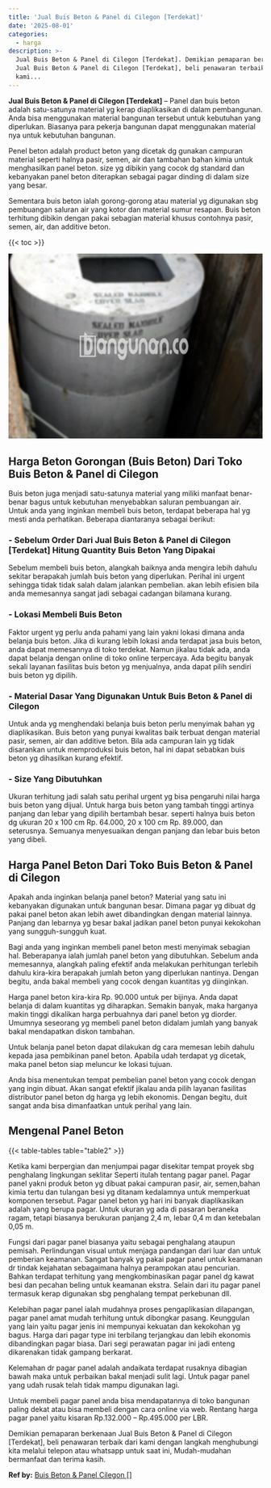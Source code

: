 ```yaml
---
title: 'Jual Buis Beton & Panel di Cilegon [Terdekat]'
date: '2025-08-01'
categories:
  - harga
description: >-
  Jual Buis Beton & Panel di Cilegon [Terdekat]. Demikian pemaparan berkenaan
  Jual Buis Beton & Panel di Cilegon [Terdekat], beli penawaran terbaik dari
  kami...
---
```


**Jual Buis Beton & Panel di Cilegon \[Terdekat\]** – Panel dan buis beton adalah satu-satunya material yg kerap diaplikasikan di dalam pembangunan. Anda bisa menggunakan material bangunan tersebut untuk kebutuhan yang diperlukan. Biasanya para pekerja bangunan dapat menggunakan material nya untuk kebutuhan bangunan.

Penel beton adalah product beton yang dicetak dg gunakan campuran material seperti halnya pasir, semen, air dan tambahan bahan kimia untuk menghasilkan panel beton. size yg dibikin yang cocok dg standard dan kebanyakan panel beton diterapkan sebagai pagar dinding di dalam size yang besar.

Sementara buis beton ialah gorong-gorong atau material yg digunakan sbg pembuangan saluran air yang kotor dan material sumur resapan. Buis beton terhitung dibikin dengan pakai sebagian material khusus contohnya pasir, semen, air, dan additive beton.

{{< toc >}}

![Jual Buis Beton & Panel di Cilegon [Terdekat]](/images/jual-panel-buis-beton-murah-02.png)

## Harga Beton Gorongan (Buis Beton) Dari Toko Buis Beton & Panel di Cilegon

Buis beton juga menjadi satu-satunya material yang miliki manfaat benar-benar bagus untuk kebutuhan menyebabkan saluran pembuangan air. Untuk anda yang inginkan membeli buis beton, terdapat beberapa hal yg mesti anda perhatikan. Beberapa diantaranya sebagai berikut:

### \- Sebelum Order Dari Jual Buis Beton & Panel di Cilegon \[Terdekat\] Hitung Quantity Buis Beton Yang Dipakai

Sebelum membeli buis beton, alangkah baiknya anda mengira lebih dahulu sekitar berapakah jumlah buis beton yang diperlukan. Perihal ini urgent sehingga tidak tidak salah dalam jalankan pembelian. akan lebih efisien bila anda memesannya sangat jadi sebagai cadangan bilamana kurang.

### \- Lokasi Membeli Buis Beton

Faktor urgent yg perlu anda pahami yang lain yakni lokasi dimana anda belanja buis beton. Jika di kurang lebih lokasi anda terdapat jasa buis beton, anda dapat memesannya di toko terdekat. Namun jikalau tidak ada, anda dapat belanja dengan online di toko online terpercaya. Ada begitu banyak sekali layanan fasilitas buis beton yg menjualnya, anda dapat pilih sendiri buis beton yg dipilih.

### \- Material Dasar Yang Digunakan Untuk Buis Beton & Panel di Cilegon

Untuk anda yg menghendaki belanja buis beton perlu menyimak bahan yg diaplikasikan. Buis beton yang punyai kwalitas baik terbuat dengan material pasir, semen, air dan additive beton. Bila ada campuran lain yg tidak disarankan untuk memproduksi buis beton, hal ini dapat sebabkan buis beton yg dihasilkan kurang efektif.

### \- Size Yang Dibutuhkan

Ukuran terhitung jadi salah satu perihal urgent yg bisa pengaruhi nilai harga buis beton yang dijual. Untuk harga buis beton yang tambah tinggi artinya panjang dan lebar yang dipilih bertambah besar. seperti halnya buis beton dg ukuran 20 x 100 cm Rp. 64.000, 20 x 100 cm Rp. 89.000, dan seterusnya. Semuanya menyesuaikan dengan panjang dan lebar buis beton yang dibeli.

## Harga Panel Beton Dari Toko Buis Beton & Panel di Cilegon

Apakah anda inginkan belanja panel beton? Material yang satu ini kebanyakan digunakan untuk bangunan besar. Dimana pagar yg dibuat dg pakai panel beton akan lebih awet dibandingkan dengan material lainnya. Panjang dan lebarnya yg besar bakal jadikan panel beton punyai kekokohan yang sungguh-sungguh kuat.

Bagi anda yang inginkan membeli panel beton mesti menyimak sebagian hal. Beberapanya ialah jumlah panel beton yang dibutuhkan. Sebelum anda memesannya, alangkah paling efektif anda melakukan perhitungan terlebih dahulu kira-kira berapakah jumlah beton yang diperlukan nantinya. Dengan begitu, anda bakal membeli yang cocok dengan kuantitas yg diinginkan.

Harga panel beton kira-kira Rp. 90.000 untuk per bijinya. Anda dapat belanja di dalam kuantitas yg diharapkan. Semakin banyak, maka harganya makin tinggi dikalikan harga perbuahnya dari panel beton yg diorder. Umumnya seseorang yg membeli panel beton didalam jumlah yang banyak bakal mendapatkan diskon tambahan.

Untuk belanja panel beton dapat dilakukan dg cara memesan lebih dahulu kepada jasa pembikinan panel beton. Apabila udah terdapat yg dicetak, maka panel beton siap meluncur ke lokasi tujuan.

Anda bisa menentukan tempat pembelian panel beton yang cocok dengan yang ingin dibuat. Akan sangat efektif jikalau anda pilih layanan fasilitas distributor panel beton dg harga yg lebih ekonomis. Dengan begitu, duit sangat anda bisa dimanfaatkan untuk perihal yang lain.

## Mengenal Panel Beton

{{< table-tables table="table2" >}}

Ketika kami berpergian dan menjumpai pagar disekitar tempat proyek sbg penghalang lingkungan seklitar Seperti itulah tentang pagar panel. Pagar panel yakni produk beton yg dibuat pakai campuran pasir, air, semen,bahan kimia tertu dan tulangan besi yg ditanam kedalamnya untuk memperkuat komponen tersebut. Pagar panel beton yg hari ini banyak diaplikasikan adalah yang berupa pagar. Untuk ukuran yg ada di pasaran beraneka ragam, tetapi biasanya berukuran panjang 2,4 m, lebar 0,4 m dan ketebalan 0,05 m.

Fungsi dari pagar panel biasanya yaitu sebagai penghalang ataupun pemisah. Perlindungan visual untuk menjaga pandangan dari luar dan untuk pemberian keamanan. Sangat banyak yg pakai pagar panel untuk keamanan dr tindak kejahatan sebagaimana halnya perampokan atau pencurian. Bahkan terdapat terhitung yang mengkombinasikan pagar panel dg kawat besi dan pecahan beling untuk keamanan ekstra. Selain dari itu pagar panel termasuk kerap digunakan sbg penghalang tempat perkebunan dll.

Kelebihan pagar panel ialah mudahnya proses pengaplikasian dilapangan, pagar panel amat mudah terhitung untuk dibongkar pasang. Keunggulan yang lain yaitu pagar jenis ini mempunyai kekuatan dan kekokohan yg bagus. Harga dari pagar type ini terbilang terjangkau dan lebih ekonomis dibandingkan pagar biasa. Dari segi perawatan pagar ini jadi enteng dikarenakan tidak gampang berkarat.

Kelemahan dr pagar panel adalah andaikata terdapat rusaknya dibagian bawah maka untuk perbaikan bakal menjadi sulit lagi. Untuk pagar panel yang udah rusak telah tidak mampu digunakan lagi.

Untuk membeli pagar panel anda bisa mendapatannya di toko bangunan paling dekat atau bisa membeli dengan cara online via web. Rentang harga pagar panel yaitu kisaran Rp.132.000 – Rp.495.000 per LBR.

Demikian pemaparan berkenaan Jual Buis Beton & Panel di Cilegon \[Terdekat\], beli penawaran terbaik dari kami dengan langkah menghubungi kita melalui telepon atau whatsapp untuk saat ini, Mudah-mudahan bermanfaat dan terima kasih.

**Ref by:** [Buis Beton & Panel Cilegon []](https://id.wikipedia.org/wiki/Buis)
